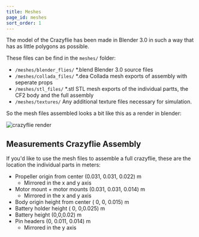 ```yaml
---
title: Meshes
page_id: meshes
sort_order: 1
---
```


The model of the Crazyflie has been made in Blender 3.0 in such a way that has as little polygons as possible.

These files can be find in the `meshes/` folder:
*  `/meshes/blender_flies/` *.blend Blender 3.0 source files
*  `/meshes/collada_files/` *.dea Collada mesh exports of assembly with seperate props
*  `/meshes/stl_files/` *.stl STL mesh exports of the individual partts, the CF2 body and the full assembly
* `/meshes/textures/` Any additional texture files necessary for simulation.

So the mesh files assembled looks a bit like this as a render in blender:

![crazyflie render](/docs/images/cf2_render.png)


## Measurements Crazyflie Assembly

If you'd like to use the mesh files to assemble a full crazyflie, these are the location the individual parts in meters:

* Propeller origin from center (0.031, 0.031, 0.022) m
    * Mirrored in the x and y axis
* Motor mount + motor mounts (0.031, 0.031, 0.014) m
    * Mirrored in the x and y axis
* Body origin height from center ( 0, 0, 0.015) m
* Battery holder height ( 0, 0,0.025) m
* Battery height (0,0,0.02) m
* Pin headers (0, 0.011, 0.014) m
    * Mirrored in the y axis

